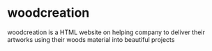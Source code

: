 # woodcreation
woodcreation is a HTML website on helping company to deliver their artworks using their woods material into beautiful projects
